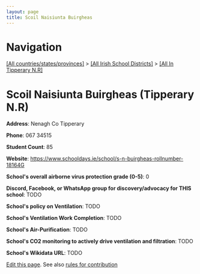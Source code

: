 ```yaml
---
layout: page
title: Scoil Naisiunta Buirgheas
---
```

# Navigation

[[All countries/states/provinces]](../../..) > [[All Irish School Districts]](../..) > [[All In Tipperary N.R]](..)

# Scoil Naisiunta Buirgheas (Tipperary N.R)

**Address**: Nenagh Co Tipperary

**Phone**: 067 34515

**Student Count**: 85

**Website**: <https://www.schooldays.ie/school/s-n-buirgheas-rollnumber-18164G>

**School's overall airborne virus protection grade (0-5)**: 0

**Discord, Facebook, or WhatsApp group for discovery/advocacy for THIS school**: TODO

**School's policy on Ventilation**: TODO

**School's Ventilation Work Completion**: TODO

**School's Air-Purification**: TODO

**School's CO2 monitoring to actively drive ventilation and filtration**: TODO

**School's Wikidata URL**: TODO


[Edit this page](https://github.com/ventilate-schools/Ireland/edit/main/./Tipperary_N.R/Scoil_Naisiunta_Buirgheas.md). See also [rules for contribution](../../../contribution-rules/)